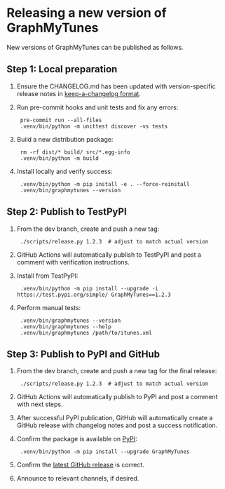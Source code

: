 # Releasing a new version of GraphMyTunes

New versions of GraphMyTunes can be published as follows.

## Step 1: Local preparation

1. Ensure the CHANGELOG.md has been updated with version-specific release notes in [keep-a-changelog format](https://keepachangelog.com/).

1. Run pre-commit hooks and unit tests and fix any errors:

        pre-commit run --all-files
        .venv/bin/python -m unittest discover -vs tests

1. Build a new distribution package:

        rm -rf dist/* build/ src/*.egg-info
        .venv/bin/python -m build

1. Install locally and verify success:

        .venv/bin/python -m pip install -e . --force-reinstall
        .venv/bin/graphmytunes --version

## Step 2: Publish to TestPyPI

1. From the dev branch, create and push a new tag:

        ./scripts/release.py 1.2.3  # adjust to match actual version

1. GitHub Actions will automatically publish to TestPyPI and post a comment with verification instructions.

1. Install from TestPyPI:

        .venv/bin/python -m pip install --upgrade -i https://test.pypi.org/simple/ GraphMyTunes==1.2.3

1. Perform manual tests:

        .venv/bin/graphmytunes --version
        .venv/bin/graphmytunes --help
        .venv/bin/graphmytunes /path/to/itunes.xml

## Step 3: Publish to PyPI and GitHub

1. From the dev branch, create and push a new tag for the final release:

        ./scripts/release.py 1.2.3  # adjust to match actual version

1. GitHub Actions will automatically publish to PyPI and post a comment with next steps.

1. After successful PyPI publication, GitHub will automatically create a GitHub release with changelog notes and post a success notification.

1. Confirm the package is available on [PyPI](https://pypi.org/project/GraphMyTunes/):

        .venv/bin/python -m pip install --upgrade GraphMyTunes

1. Confirm the [latest GitHub release](https://github.com/homebysix/GraphMyTunes/releases/latest) is correct.

1. Announce to relevant channels, if desired.
